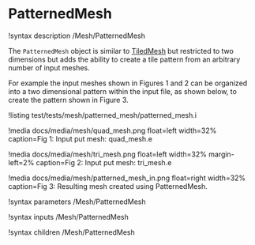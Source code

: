 # PatternedMesh
!syntax description /Mesh/PatternedMesh

The `PatternedMesh` object is similar to [TiledMesh](framework/TiledMesh.md) but restricted to two dimensions but
adds the ability to create a tile pattern from an arbitrary number of input meshes.

For example the input meshes shown in Figures 1 and 2 can be organized into a two dimensional pattern within the input
file, as shown below, to create the pattern shown in Figure 3.

!listing test/tests/mesh/patterned_mesh/patterned_mesh.i

!media docs/media/mesh/quad_mesh.png float=left width=32% caption=Fig 1: Input put mesh: quad_mesh.e

!media docs/media/mesh/tri_mesh.png float=left width=32% margin-left=2% caption=Fig 2: Input put mesh: tri_mesh.e

!media docs/media/mesh/patterned_mesh_in.png float=right width=32% caption=Fig 3: Resulting mesh created using PatternedMesh.


!syntax parameters /Mesh/PatternedMesh

!syntax inputs /Mesh/PatternedMesh

!syntax children /Mesh/PatternedMesh
